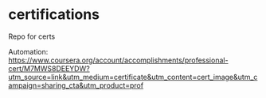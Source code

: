# certifications
Repo for certs

Automation: https://www.coursera.org/account/accomplishments/professional-cert/M7MWS8DEEYDW?utm_source=link&utm_medium=certificate&utm_content=cert_image&utm_campaign=sharing_cta&utm_product=prof
